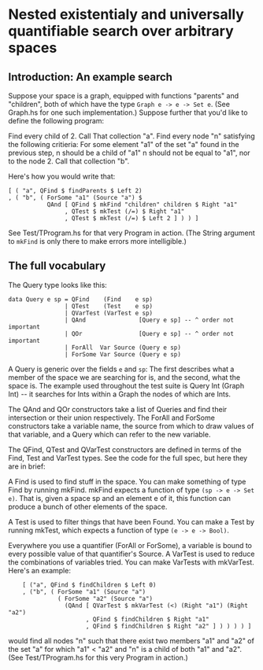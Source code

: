 # Nested existentialy and universally quantifiable search over arbitrary spaces

## Introduction: An example search

Suppose your space is a graph, equipped with functions "parents" and "children", both of which have the type `Graph e -> e -> Set e`. (See Graph.hs for one such implementation.) Suppose further that you'd like to define the following program:

Find every child of 2.
  Call That collection "a".
Find every node "n" satisfying the following critieria:
  For some element "a1" of the set "a" found in the previous step,
    n should be a child of "a1"
    n should not be equal to "a1", nor to the node 2.
  Call that collection "b".

Here's how you would write that:

```
[ ( "a", QFind $ findParents $ Left 2)
, ( "b", ( ForSome "a1" (Source "a") $
           QAnd [ QFind $ mkFind "children" children $ Right "a1"
                , QTest $ mkTest (/=) $ Right "a1"
                , QTest $ mkTest (/=) $ Left 2 ] ) ) ]
```

See Test/TProgram.hs for that very Program in action. (The String argument to `mkFind` is only there to make errors more intelligible.)


## The full vocabulary

The Query type looks like this:

```
data Query e sp = QFind    (Find    e sp)
                | QTest    (Test    e sp)
                | QVarTest (VarTest e sp)
                | QAnd               [Query e sp] -- ^ order not important
                | QOr                [Query e sp] -- ^ order not important
                | ForAll  Var Source (Query e sp)
                | ForSome Var Source (Query e sp)
```

A Query is generic over the fields `e` and `sp`: The first describes what a member of the space we are searching for is, and the second, what the space is. The example used throughout the test suite is Query Int (Graph Int) -- it searches for Ints within a Graph the nodes of which are Ints.

The QAnd and QOr constructors take a list of Queries and find their intersection or their union respectively. The ForAll and ForSome constructors take a variable name, the source from which to draw values of that variable, and a Query which can refer to the new variable.

The QFind, QTest and QVarTest constructors are defined in terms of the Find, Test and VarTest types. See the code for the full spec, but here they are in brief:

A Find is used to find stuff in the space. You can make something of type Find by running mkFind. mkFind expects a function of type `(sp -> e -> Set e)`. That is, given a space sp and an element e of it, this function can produce a bunch of other elements of the space.

A Test is used to filter things that have been Found. You can make a Test by running mkTest, which expects a function of type `(e -> e -> Bool)`.

Everywhere you use a quantifier (ForAll or ForSome), a variable is bound to every possible value of that quantifier's Source. A VarTest is used to reduce the combinations of variables tried. You can make VarTests with mkVarTest. Here's an example:

```
    [ ("a", QFind $ findChildren $ Left 0)
    , ("b", ( ForSome "a1" (Source "a")
              ( ForSome "a2" (Source "a")
                (QAnd [ QVarTest $ mkVarTest (<) (Right "a1") (Right "a2")
                      , QFind $ findChildren $ Right "a1"
                      , QFind $ findChildren $ Right "a2" ] ) ) ) ) ]
```

would find all nodes "n" such that there exist two members "a1" and "a2" of the set "a" for which "a1" < "a2" and "n" is a child of both "a1" and "a2". (See Test/TProgram.hs for this very Program in action.)
